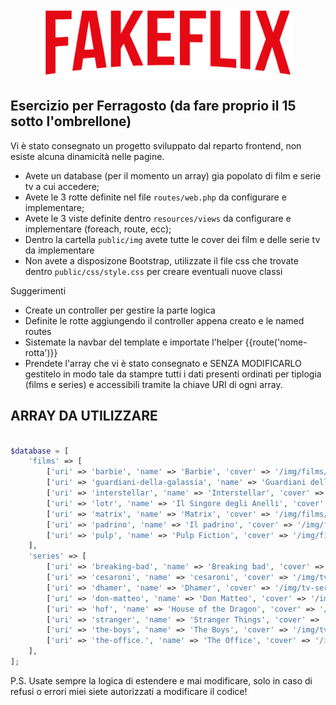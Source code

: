 <p align="center"><a href="https://laravel.com" target="_blank"><img src="public/img/logo.png" width="400" alt="Laravel Logo"></a></p>

## Esercizio per Ferragosto (da fare proprio il 15 sotto l'ombrellone)

Vi è stato consegnato un progetto sviluppato dal reparto frontend, non esiste alcuna dinamicità nelle pagine. 
- Avete un database (per il momento un array) gia popolato di film e serie tv a cui accedere;
- Avete le 3 rotte definite nel file `routes/web.php` da configurare e implementare;
- Avete le 3 viste definite dentro `resources/views` da configurare e implementare (foreach, route, ecc);
- Dentro la cartella `public/img` avete tutte le cover dei film e delle serie tv da implementare
- Non avete a disposizone Bootstrap, utilizzate il file css che trovate dentro `public/css/style.css` per creare eventuali nuove classi

Suggerimenti
- Create un controller per gestire la parte logica
- Definite le rotte aggiungendo il controller appena creato e le named routes
- Sistemate la navbar del template e importate l'helper {{route('nome-rotta')}}
- Prendete l'array che vi è stato consegnato e SENZA MODIFICARLO gestitelo in modo tale da stampre tutti i dati presenti ordinati per tiplogia (films e series) e accessibili tramite la chiave URI di ogni array.


## ARRAY DA UTILIZZARE


```php

$database = [
    'films' => [
        ['uri' => 'barbie', 'name' => 'Barbie', 'cover' => '/img/films/barbie.jpg', 'Barbie, che vive a Barbie Land, viene cacciata dal paese perché non è una bambola dall\'aspetto perfetto. Senza un posto dove andare, parte per il mondo umano e cerca la vera felicità.'],
        ['uri' => 'guardiani-della-galassia', 'name' => 'Guardiani della Galassia', 'cover' => '/img/films/gog3.jpg', 'Il terzo capitolo della saga Marvel "Guardiani della Galassia" che vede come protagonisti Peter Quill e i suoi amici supereroi.'],
        ['uri' => 'interstellar', 'name' => 'Interstellar', 'cover' => '/img/films/interstellar.jpg', 'In un futuro non precisato, un drastico cambiamento climatico colpisce duramente l\'agricoltura. Il granturco è l\'unica coltivazione ancora in grado di crescere ed un gruppo di scienziati è intenzionato ad attraversare lo spazio per trovare nuovi luoghi adatti a coltivarlo.'],
        ['uri' => 'lotr', 'name' => 'Il Singore degli Anelli', 'cover' => '/img/films/lotr.jpg', 'Frodo vuole gettare in un vulcano l\'anello magico forgiato sa Sauron per dominare la terra. Con lui alcuni amici. (Sinossi reale scritta dalla rivista Telesette)'],
        ['uri' => 'matrix', 'name' => 'Matrix', 'cover' => '/img/films/matrix.jpg', 'Esistono due realtà: una è l\'esistenza che conduciamo ogni giorno, l\'altra è nascosta. Neo vuole scoprire la verità su Matrix, mondo virtuale elaborato al computer creato per tenere sotto controllo le persone. Morpheus potrebbe aiutarlo.'],
        ['uri' => 'padrino', 'name' => 'Il padrino', 'cover' => '/img/films/padrino.jpg', 'A New York, alla fine degli anni 70, Michael Corleone riesce a convertire i numerosi affari di famiglia in operazioni lecite. Aumentando le sue donazioni alla Chiesa, l\'uomo entra nelle grazie dell\'arcivescovo Gilday.'],
        ['uri' => 'pulp', 'name' => 'Pulp Fiction', 'cover' => '/img/films/pulp.jpg', 'Si incrociano le strade di personaggi legati al crimine. Un pugile che mente a un capo banda, due sicari che discutono massaggi ai piedi e panini, una coppia che rapina una caffetteria e altri danno vita a un dramma criminale comico quanto brutale.'],
    ],
    'series' => [
        ['uri' => 'breaking-bad', 'name' => 'Breaking bad', 'cover' => '/img/tv-series/breaking-bad.jpg', 'Lorem ipsum dolor sit amet, consectetur adipiscing elit, sed do eiusmod tempor incididunt ut labore et dolore magna aliqua. Ut enim ad minim veniam, quis nostrud exercitation ullamco laboris nisi ut aliquip ex ea commodo consequat. Duis aute irure dolor in reprehenderit in voluptate velit esse cillum dolore'],
        ['uri' => 'cesaroni', 'name' => 'cesaroni', 'cover' => '/img/tv-series/cesaroni.jpg', 'Lorem ipsum dolor sit amet, consectetur adipiscing elit, sed do eiusmod tempor incididunt ut labore et dolore magna aliqua. Ut enim ad minim veniam, quis nostrud exercitation ullamco laboris nisi ut aliquip ex ea commodo consequat. Duis aute irure dolor in reprehenderit in voluptate velit esse cillum dolore'],
        ['uri' => 'dhamer', 'name' => 'Dhamer', 'cover' => '/img/tv-series/dhamer.jpg', 'Lorem ipsum dolor sit amet, consectetur adipiscing elit, sed do eiusmod tempor incididunt ut labore et dolore magna aliqua. Ut enim ad minim veniam, quis nostrud exercitation ullamco laboris nisi ut aliquip ex ea commodo consequat. Duis aute irure dolor in reprehenderit in voluptate velit esse cillum dolore'],
        ['uri' => 'don-matteo', 'name' => 'Don Matteo', 'cover' => '/img/tv-series/don-matteo.jpg', 'Lorem ipsum dolor sit amet, consectetur adipiscing elit, sed do eiusmod tempor incididunt ut labore et dolore magna aliqua. Ut enim ad minim veniam, quis nostrud exercitation ullamco laboris nisi ut aliquip ex ea commodo consequat. Duis aute irure dolor in reprehenderit in voluptate velit esse cillum dolore'],
        ['uri' => 'hof', 'name' => 'House of the Dragon', 'cover' => '/img/tv-series/hof.jpg', 'Lorem ipsum dolor sit amet, consectetur adipiscing elit, sed do eiusmod tempor incididunt ut labore et dolore magna aliqua. Ut enim ad minim veniam, quis nostrud exercitation ullamco laboris nisi ut aliquip ex ea commodo consequat. Duis aute irure dolor in reprehenderit in voluptate velit esse cillum dolore'],
        ['uri' => 'stranger', 'name' => 'Stranger Things', 'cover' => '/img/tv-series/stranger.jpg', 'Lorem ipsum dolor sit amet, consectetur adipiscing elit, sed do eiusmod tempor incididunt ut labore et dolore magna aliqua. Ut enim ad minim veniam, quis nostrud exercitation ullamco laboris nisi ut aliquip ex ea commodo consequat. Duis aute irure dolor in reprehenderit in voluptate velit esse cillum dolore'],
        ['uri' => 'the-boys', 'name' => 'The Boys', 'cover' => '/img/tv-series/the-boys.jpg', 'Lorem ipsum dolor sit amet, consectetur adipiscing elit, sed do eiusmod tempor incididunt ut labore et dolore magna aliqua. Ut enim ad minim veniam, quis nostrud exercitation ullamco laboris nisi ut aliquip ex ea commodo consequat. Duis aute irure dolor in reprehenderit in voluptate velit esse cillum dolore'],
        ['uri' => 'the-office.', 'name' => 'The Office', 'cover' => '/img/tv-series/the-office.jpg', 'Lorem ipsum dolor sit amet, consectetur adipiscing elit, sed do eiusmod tempor incididunt ut labore et dolore magna aliqua. Ut enim ad minim veniam, quis nostrud exercitation ullamco laboris nisi ut aliquip ex ea commodo consequat. Duis aute irure dolor in reprehenderit in voluptate velit esse cillum dolore'],
    ],
];
```

P.S. Usate sempre la logica di estendere e mai modificare, solo in caso di refusi o errori miei siete autorizzati a modificare il codice!

